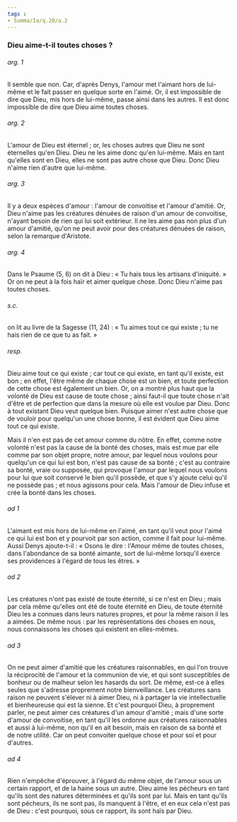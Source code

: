 ```yaml
---
tags : 
- Summa/Ia/q.20/a.2
---
```


### Dieu aime-t-il toutes choses ?

###### arg. 1
Il semble que non. Car, d'après Denys, l'amour met l'aimant hors de lui-même et le fait passer en quelque sorte en l'aimé. Or, il est impossible de dire que Dieu, mis hors de lui-même, passe ainsi dans les autres. Il est donc impossible de dire que Dieu aime toutes choses. 

###### arg. 2
L'amour de Dieu est éternel ; or, les choses autres que Dieu ne sont éternelles qu'en Dieu. Dieu ne les aime donc qu'en lui-même. Mais en tant qu'elles sont en Dieu, elles ne sont pas autre chose que Dieu. Donc Dieu n'aime rien d'autre que lui-même. 

###### arg. 3
Il y a deux espèces d'amour : l'amour de convoitise et l'amour d'amitié. Or, Dieu n'aime pas les créatures dénuées de raison d'un amour de convoitise, n'ayant besoin de rien qui lui soit extérieur. Il ne les aime pas non plus d'un amour d'amitié, qu'on ne peut avoir pour des créatures dénuées de raison, selon la remarque d'Aristote. 

###### arg. 4
Dans le Psaume (5, 6) on dit à Dieu : « Tu hais tous les artisans d'iniquité. » Or on ne peut à la fois haïr et aimer quelque chose. Donc Dieu n'aime pas toutes choses. 

###### s.c.
on lit au livre de la Sagesse (11, 24) : « Tu aimes tout ce qui existe ; tu ne hais rien de ce que tu as fait. » 

###### resp.
Dieu aime tout ce qui existe ; car tout ce qui existe, en tant qu'il existe, est bon ; en effet, l'être même de chaque chose est un bien, et toute perfection de cette chose est également un bien. Or, on a montré plus haut que la volonté de Dieu est cause de toute chose ; ainsi faut-il que toute chose n'ait d'être et de perfection que dans la mesure où elle est voulue par Dieu. Donc à tout existant Dieu veut quelque bien. Puisque aimer n'est autre chose que de vouloir pour quelqu'un une chose bonne, il est évident que Dieu aime tout ce qui existe. 

Mais il n'en est pas de cet amour comme du nôtre. En effet, comme notre volonté n'est pas la cause de la bonté des choses, mais est mue par elle comme par son objet propre, notre amour, par lequel nous voulons pour quelqu'un ce qui lui est bon, n'est pas cause de sa bonté ; c'est au contraire sa bonté, vraie ou supposée, qui provoque l'amour par lequel nous voulons pour lui que soit conservé le bien qu'il possède, et que s'y ajoute celui qu'il ne possède pas ; et nous agissons pour cela. Mais l'amour de Dieu infuse et crée la bonté dans les choses. 

###### ad 1
L'aimant est mis hors de lui-même en l'aimé, en tant qu'il veut pour l'aimé ce qui lui est bon et y pourvoit par son action, comme il fait pour lui-même. Aussi Denys ajoute-t-il : « Osons le dire : l'Amour même de toutes choses, dans l'abondance de sa bonté aimante, sort de lui-même lorsqu'il exerce ses providences à l'égard de tous les êtres. » 

###### ad 2
Les créatures n'ont pas existé de toute éternité, si ce n'est en Dieu ; mais par cela même qu'elles ont été de toute éternité en Dieu, de toute éternité Dieu les a connues dans leurs natures propres, et pour la même raison il les a aimées. De même nous : par les représentations des choses en nous, nous connaissons les choses qui existent en elles-mêmes. 

###### ad 3
On ne peut aimer d'amitié que les créatures raisonnables, en qui l'on trouve la réciprocité de l'amour et la communion de vie, et qui sont susceptibles de bonheur ou de malheur selon les hasards du sort. De même, est-ce à elles seules que s'adresse proprement notre bienveillance. Les créatures sans raison ne peuvent s'élever ni à aimer Dieu, ni à partager la vie intellectuelle et bienheureuse qui est la sienne. Et c'est pourquoi Dieu, à proprement parler, ne peut aimer ces créatures d'un amour d'amitié ; mais d'une sorte d'amour de convoitise, en tant qu'il les ordonne aux créatures raisonnables et aussi à lui-même, non qu'il en ait besoin, mais en raison de sa bonté et de notre utilité. Car on peut convoiter quelque chose et pour soi et pour d'autres. 

###### ad 4
Rien n'empêche d'éprouver, à l'égard du même objet, de l'amour sous un certain rapport, et de la haine sous un autre. Dieu aime les pécheurs en tant qu'ils sont des natures déterminées et qu'ils sont par lui. Mais en tant qu'ils sont pécheurs, ils ne sont pas, ils manquent à l'être, et en eux cela n'est pas de Dieu : c'est pourquoi, sous ce rapport, ils sont haïs par Dieu. 



